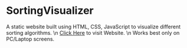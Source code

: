 # SortingVisualizer

A static website built using HTML, CSS, JavaScript to visualize different sorting algorithms. \n
[Click Here](https://tskishore.github.io/SortingVisualizer/) to visit Website. \n
Works best only on PC/Laptop screens.
